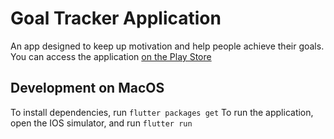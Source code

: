 # Goal Tracker Application

An app designed to keep up motivation and help people achieve their goals.
You can access the application [on the Play Store](https://play.google.com/store/apps/details?id=com.magnolia.motivation_app)

## Development on MacOS

To install dependencies, run `flutter packages get`
To run the application, open the IOS simulator, and run `flutter run`
